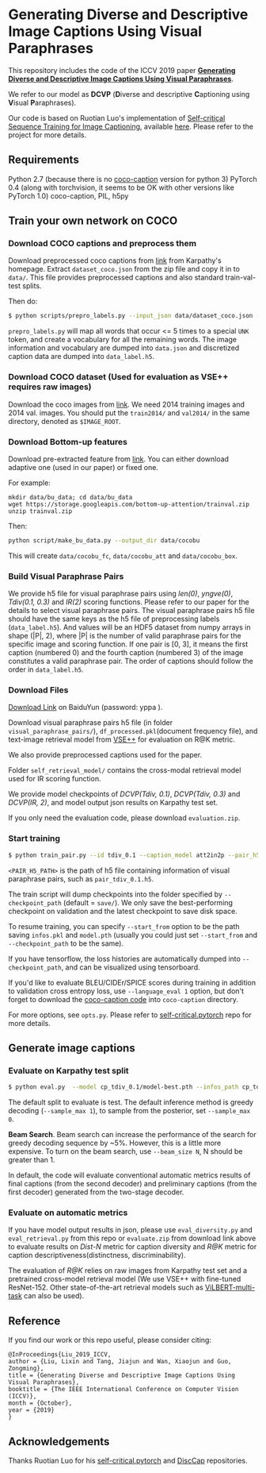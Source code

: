 # Generating Diverse and Descriptive Image Captions Using Visual Paraphrases

This repository includes the code of the ICCV 2019 paper [**Generating Diverse and Descriptive Image Captions Using Visual Paraphrases**](http://openaccess.thecvf.com/content_ICCV_2019/papers/Liu_Generating_Diverse_and_Descriptive_Image_Captions_Using_Visual_Paraphrases_ICCV_2019_paper.pdf).

We refer to our model as **DCVP** (**D**iverse and descriptive **C**aptioning using **V**isual **P**araphrases).

Our code is based on Ruotian Luo's implementation of [Self-critical Sequence Training for Image Captioning](https://arxiv.org/abs/1612.00563), available [here](https://github.com/ruotianluo/self-critical.pytorch). Please refer to the project for more details.

## Requirements
Python 2.7 (because there is no [coco-caption](https://github.com/tylin/coco-caption) version for python 3)
PyTorch 0.4 (along with torchvision, it seems to be OK with other versions like PyTorch 1.0)
coco-caption, PIL, h5py

## Train your own network on COCO

### Download COCO captions and preprocess them

Download preprocessed coco captions from [link](http://cs.stanford.edu/people/karpathy/deepimagesent/caption_datasets.zip) from Karpathy's homepage. Extract `dataset_coco.json` from the zip file and copy it in to `data/`. This file provides preprocessed captions and also standard train-val-test splits.

Then do:

```bash
$ python scripts/prepro_labels.py --input_json data/dataset_coco.json --output_json data.json --output_h5 data
```

`prepro_labels.py` will map all words that occur <= 5 times to a special `UNK` token, and create a vocabulary for all the remaining words. The image information and vocabulary are dumped into `data.json` and discretized caption data are dumped into `data_label.h5`.

### Download COCO dataset (Used for evaluation as VSE++ requires raw images)

Download the coco images from [link](http://mscoco.org/dataset/#download). We need 2014 training images and 2014 val. images. You should put the `train2014/` and `val2014/` in the same directory, denoted as `$IMAGE_ROOT`.

### Download Bottom-up features

Download pre-extracted feature from [link](https://github.com/peteanderson80/bottom-up-attention). You can either download adaptive one (used in our paper) or fixed one.

For example:
```
mkdir data/bu_data; cd data/bu_data
wget https://storage.googleapis.com/bottom-up-attention/trainval.zip
unzip trainval.zip

```

Then:

```bash
python script/make_bu_data.py --output_dir data/cocobu
```

This will create `data/cocobu_fc`, `data/cocobu_att` and `data/cocobu_box`.

### Build Visual Paraphrase Pairs

We provide h5 file for visual paraphrase pairs using *len(0)*, *yngve(0)*, *Tdiv(0.1, 0.3)* and *IR(2)* scoring functions.
Please refer to our paper for the details to select visual paraphrase pairs.
The visual paraphrase pairs h5 file should have the same keys as the h5 file of preprocessing labels (`data_label.h5`). And values will be an HDF5 dataset from numpy arrays in shape (|P|, 2), where |P| is the number of valid paraphrase pairs for the specific image and scoring function. If one pair is [0, 3], it means the first caption (numbered 0) and the fourth caption (numbered 3) of the image constitutes a valid paraphrase pair. The order of captions should follow the order in  `data_label.h5`.
### Download Files

[Download Link](https://pan.baidu.com/s/1COUxtWUMwSe4bOQwl2uvSw) on BaiduYun (password: yppa ).

Download visual paraphrase pairs h5 file (in folder `visual_paraphrase_pairs/`), `df_processed.pkl`(document frequency file), and text-image retrieval model from [VSE++](https://github.com/fartashf/vsepp) for evaluation on R@K metric.

We also provide preprocessed captions used for the paper.

Folder `self_retrieval_model/` contains the cross-modal retrieval model used for IR scoring function.

We provide model checkpoints of *DCVP(Tdiv, 0.1)*, *DCVP(Tdiv, 0.3)* and *DCVP(IR, 2)*, and model output json results on Karpathy test set.

If you only need the evaluation code, please download `evaluation.zip`.


### Start training

```bash
$ python train_pair.py --id tdiv_0.1 --caption_model att2in2p --pair_h5 <PAIR_H5_PATH> --batch_size 16 --learning_rate 5e-4 --checkpoint_path cp_tdiv_0.1 --save_checkpoint_every 6000 --max_epochs 30
```
`<PAIR_H5_PATH>` is the path of h5 file containing information of visual paraphrase pairs, such as `pair_tdiv_0.1.h5`.

The train script will dump checkpoints into the folder specified by `--checkpoint_path` (default = `save/`). We only save the best-performing checkpoint on validation and the latest checkpoint to save disk space.

To resume training, you can specify `--start_from` option to be the path saving `infos.pkl` and `model.pth` (usually you could just set `--start_from` and `--checkpoint_path` to be the same).

If you have tensorflow, the loss histories are automatically dumped into `--checkpoint_path`, and can be visualized using tensorboard.

If you'd like to evaluate BLEU/CIDEr/SPICE scores during training in addition to validation cross entropy loss, use `--language_eval 1` option, but don't forget to download the [coco-caption code](https://github.com/tylin/coco-caption) into `coco-caption` directory.

For more options, see `opts.py`. Please refer to [self-critical.pytorch](https://github.com/ruotianluo/self-critical.pytorch) repo for more details.


## Generate image captions

### Evaluate on Karpathy test split

```bash
$ python eval.py  --model cp_tdiv_0.1/model-best.pth --infos_path cp_tdiv_0.1/infos_tdiv_0.1.pkl --beam_size 3
```

The default split to evaluate is test. The default inference method is greedy decoding (`--sample_max 1`), to sample from the posterior, set `--sample_max 0`.

**Beam Search**. Beam search can increase the performance of the search for greedy decoding sequence by ~5%. However, this is a little more expensive. To turn on the beam search, use `--beam_size N`, N should be greater than 1.

In default, the code will evaluate conventional automatic metrics results of final captions (from the second decoder) and preliminary captions (from the first decoder) generated from the two-stage decoder.


### Evaluate on automatic metrics

If you have model output results in json, please use `eval_diversity.py` and `eval_retrieval.py` from this repo or `evaluate.zip` from download link above to evaluate results on *Dist-N* metric for caption diversity and *R@K* metric for caption descriptiveness(distinctness, discriminability).

The evaluation of *R@K* relies on raw images from Karpathy test set and a pretrained cross-model retrieval model (We use VSE++ with fine-tuned ResNet-152. Other state-of-the-art retrieval models such as [ViLBERT-multi-task](https://github.com/facebookresearch/vilbert-multi-task) can also be used).



## Reference

If you find our work or this repo useful, please consider citing:

```
@InProceedings{Liu_2019_ICCV,
author = {Liu, Lixin and Tang, Jiajun and Wan, Xiaojun and Guo, Zongming},
title = {Generating Diverse and Descriptive Image Captions Using Visual Paraphrases},
booktitle = {The IEEE International Conference on Computer Vision (ICCV)},
month = {October},
year = {2019}
}
```

## Acknowledgements

Thanks Ruotian Luo for his [self-critical.pytorch](https://github.com/ruotianluo/self-critical.pytorch) and [DiscCap](https://https://github.com/ruotianluo/DiscCaptioning) repositories.
